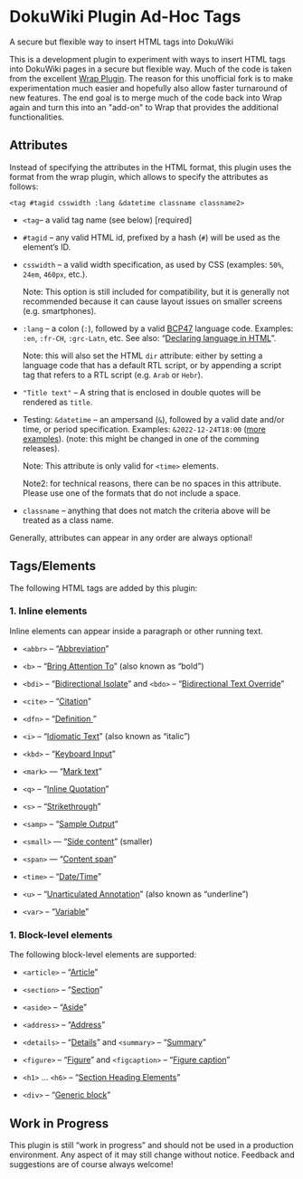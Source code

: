 # DokuWiki Plugin Ad-Hoc Tags
A secure but flexible way to insert HTML tags into DokuWiki

This is a development plugin to experiment with ways to insert HTML tags into DokuWiki pages in a secure but flexible way. Much of the code is taken from the excellent [Wrap Plugin](https://www.dokuwiki.org/plugin:wrap). The reason for this unofficial fork is to make experimentation much easier and hopefully also allow faster turnaround of new features. The end goal is to merge much of the code back into Wrap again and turn this into an "add-on" to Wrap that provides the additional functionalities.

## Attributes

Instead of specifying the attributes in the HTML format, this plugin uses the format from the wrap plugin, which allows to specify the attributes as follows:

`<tag #tagid csswidth :lang &datetime classname classname2>`

- `<tag`– a valid tag name (see below) [required]

- `#tagid` – any valid HTML id, prefixed by a hash (`#`) will be used as the element’s ID.

- `csswidth` – a valid width specification, as used by CSS (examples: `50%`, `24em`, `460px`, etc.).

  Note: This option is still included for compatibility, but it is generally not recommended because it can cause layout issues on smaller screens (e.g. smartphones).

- `:lang` – a colon (`:`), followed by a valid [BCP47](https://www.rfc-editor.org/info/bcp47) language code. Examples: `:en`, `:fr-CH`, `:grc-Latn`, etc. See also: “[Declaring language in HTML](https://www.w3.org/International/questions/qa-html-language-declarations)”.

  Note: this will also set the HTML `dir` attribute: either by setting a language code that has a default RTL script, or by appending a script tag that refers to a RTL script (e.g. `Arab` or `Hebr`).
  
- `"Title text"` – A string that is enclosed in double quotes will be rendered as `title`.
  
- Testing: `&datetime` – an ampersand (`&`), followed by a valid date and/or time, or period specification. Examples: `&2022-12-24T18:00` ([more examples](https://www.w3schools.com/Tags/att_time_datetime.asp)). (note: this might be changed in one of the comming releases).

  Note: This attribute is only valid for `<time>` elements.

  Note2: for technical reasons, there can be no spaces in this attribute. Please use one of the formats that do not include a space.
  
- `classname` – anything that does not match the criteria above will be treated as a class name.

Generally, attributes can appear in any order are always optional!

## Tags/Elements

The following HTML tags are added by this plugin:

### 1. Inline elements

Inline elements can appear inside a paragraph or other running text.

- `<abbr>` – “[Abbreviation](https://developer.mozilla.org/en-US/docs/Web/HTML/Element/abbr)”

- `<b>` – “[Bring Attention To](https://developer.mozilla.org/en-US/docs/Web/HTML/Element/b)” (also known as “bold”)

- `<bdi>` – “[Bidirectional Isolate](https://developer.mozilla.org/en-US/docs/Web/HTML/Element/bdi)” and `<bdo>` – “[Bidirectional Text Override](https://developer.mozilla.org/en-US/docs/Web/HTML/Element/bdo)” 

- `<cite>` – “[Citation](https://developer.mozilla.org/en-US/docs/Web/HTML/Element/cite)”

- `<dfn>` – “[Definition ](https://developer.mozilla.org/en-US/docs/Web/HTML/Element/dfn)”

- `<i>` – “[Idiomatic Text](https://developer.mozilla.org/en-US/docs/Web/HTML/Element/i)” (also known as “italic”)

- `<kbd>` – “[Keyboard Input](https://developer.mozilla.org/en-US/docs/Web/HTML/Element/kbd)”

- `<mark>` — “[Mark text](https://developer.mozilla.org/en-US/docs/Web/HTML/Element/mark)”

- `<q>` – “[Inline Quotation](https://developer.mozilla.org/en-US/docs/Web/HTML/Element/q)”

- `<s>` – “[Strikethrough](https://developer.mozilla.org/en-US/docs/Web/HTML/Element/s)”

- `<samp>` – “[Sample Output](https://developer.mozilla.org/en-US/docs/Web/HTML/Element/samp)”

- `<small>` — “[Side content](https://developer.mozilla.org/en-US/docs/Web/HTML/Element/small)” (smaller)

- `<span>` — “[Content span](https://developer.mozilla.org/en-US/docs/Web/HTML/Element/span)”

- `<time>` – “[Date/Time](https://developer.mozilla.org/en-US/docs/Web/HTML/Element/time)”

- `<u>` – “[Unarticulated Annotation](https://developer.mozilla.org/en-US/docs/Web/HTML/Element/u)” (also known as “underline”)

- `<var>` – “[Variable](https://developer.mozilla.org/en-US/docs/Web/HTML/Element/var)”

### 1. Block-level elements

The following block-level elements are supported:

- `<article>` – “[Article](https://developer.mozilla.org/en-US/docs/Web/HTML/Element/article)”

- `<section>` – “[Section](https://developer.mozilla.org/en-US/docs/Web/HTML/Element/section)”

- `<aside>` – “[Aside](https://developer.mozilla.org/en-US/docs/Web/HTML/Element/aside)”

- `<address>` – “[Address](https://developer.mozilla.org/en-US/docs/Web/HTML/Element/address)”

- `<details>` – “[Details](https://developer.mozilla.org/en-US/docs/Web/HTML/Element/details)” and `<summary>` – “[Summary](https://developer.mozilla.org/en-US/docs/Web/HTML/Element/summary)”

- `<figure>` – “[Figure](https://developer.mozilla.org/en-US/docs/Web/HTML/Element/figure)” and `<figcaption>` – “[Figure caption](https://developer.mozilla.org/en-US/docs/Web/HTML/Element/figcaption)”

- `<h1>` … `<h6>` – “[Section Heading Elements](https://developer.mozilla.org/en-US/docs/Web/HTML/Element/Heading_Elements)”

- `<div>` – “[Generic block](https://developer.mozilla.org/en-US/docs/Web/HTML/Element/div)”

## Work in Progress

This plugin is still “work in progress” and should not be used in a production environment. Any aspect of it may still change without notice. Feedback and suggestions are of course always welcome!
